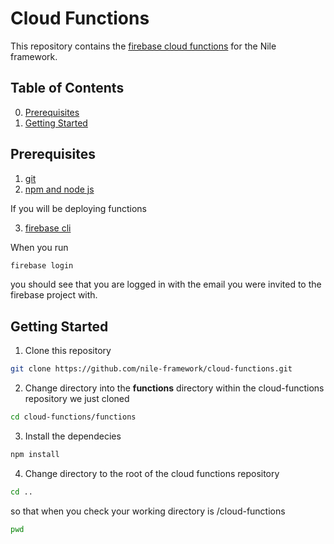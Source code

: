 # Cloud Functions

This repository contains the [firebase cloud functions](https://firebase.google.com/docs/functions/) for the Nile framework.

## Table of Contents
0. [Prerequisites](#prerequisites)
1. [Getting Started](#getting-started)



## <a name="prerequisites"></a>Prerequisites
1. [git](https://git-scm.com/downloads)
2. [npm and node js](https://docs.npmjs.com/getting-started/what-is-npm)

If you will be deploying functions

3. [firebase cli](https://github.com/firebase/firebase-tools)

When you run
```bash
firebase login
```
 you should see that you are logged in with the email you were invited to the firebase project with.


## <a name="getting-started"></a>Getting Started

1. Clone this repository
```bash
git clone https://github.com/nile-framework/cloud-functions.git
```

2. Change directory into the <strong>functions</strong> directory within the cloud-functions repository we just cloned
```bash
cd cloud-functions/functions
```

3. Install the dependecies
```bash
npm install
```

4. Change directory to the root of the cloud functions repository
```bash
cd ..
```
so that when you check your working directory is /cloud-functions
```bash
pwd
```
